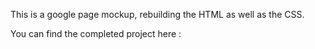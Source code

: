 This is a google page mockup, rebuilding the HTML as well as the CSS.

You can find the completed project here :